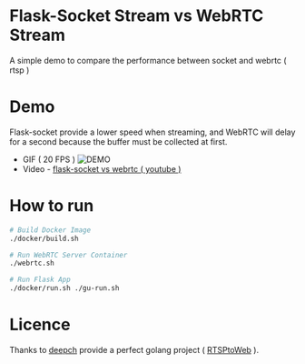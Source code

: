 # Flask-Socket Stream vs WebRTC Stream
A simple demo to compare the performance between socket and webrtc ( rtsp )

# Demo
Flask-socket provide a lower speed when streaming, and WebRTC will delay for a second because the buffer must be collected at first.
* GIF ( 20 FPS )
    ![DEMO](./figures/socket-vs-webrtc.gif)
* Video - [flask-socket vs webrtc ( youtube )](https://youtu.be/jth1QB32Ask)

# How to run
```bash
# Build Docker Image
./docker/build.sh

# Run WebRTC Server Container
./webrtc.sh

# Run Flask App
./docker/run.sh ./gu-run.sh
```

# Licence
Thanks to [deepch](https://github.com/deepch) provide a perfect golang project ( [RTSPtoWeb](https://github.com/deepch/RTSPtoWeb) ).


